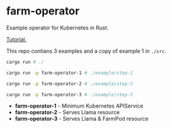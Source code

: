 # farm-operator

Example operator for Kubernetes in Rust.

[Tutorial.](https://metalbear.co/blog/writing-a-kubernetes-operator/)

This repo contians 3 examples and a copy of example 1 in `./src`.

```bash
cargo run # ./

cargo run -p farm-operator-1 # ./example/step-1

cargo run -p farm-operator-2 # ./example/step-2

cargo run -p farm-operator-3 # ./example/step-3
```

* **farm-operator-1** - Minimum Kubernetes APIService
* **farm-operator-2** - Serves Llama resource
* **farm-operator-3** - Serves Llama & FarmPod resource
